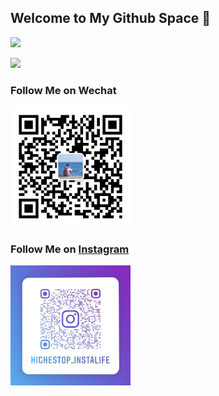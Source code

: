 ## Welcome to My Github Space 👋

![](https://github-readme-stats.vercel.app/api?username=highestop&show_icons=true)

![](https://github-readme-stats.vercel.app/api/top-langs/?username=highestop&layout=compact)

### Follow Me on Wechat

<img src="./public/my_wechat_official.jpg" width="192">

### Follow Me on [Instagram](https://www.instagram.com/highestop_instalife/)

<img src="./public/my_ins.jpg" width="192">
